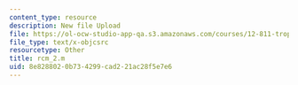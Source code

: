 ```yaml
---
content_type: resource
description: New file Upload
file: https://ol-ocw-studio-app-qa.s3.amazonaws.com/courses/12-811-tropical-meteorology-spring-2011/8e8288020b734299cad221ac28f5e7e6_rcm_2.m
file_type: text/x-objcsrc
resourcetype: Other
title: rcm_2.m
uid: 8e828802-0b73-4299-cad2-21ac28f5e7e6
---
```

